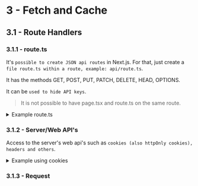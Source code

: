 # 3 - Fetch and Cache

## 3.1 - Route Handlers

### 3.1.1 - route.ts

It's `possible to create JSON api routes` in Next.js. For that, just create a `file route.ts within a route, example: api/route.ts`.

It has the methods GET, POST, PUT, PATCH, DELETE, HEAD, OPTIONS.

It can be `used to hide API keys`.

> It is not possible to have page.tsx and route.ts on the same route.

<details>
<summary>Example route.ts</summary>

```tsx
// app/api/route.ts
export async function GET() {

  const response = await fetch('https://api.origamid.online/vendas', {
    headers: {
      apikey: 'ORIGAMID123456', //this part will be hidden in the site
    },
  });

  const sales = await response.json();

  return Response.json(sales);
}
```

</details>

### 3.1.2 - Server/Web API's

Access to the server's web api's such as `cookies (also httpOnly cookies), headers and others`.

<details>
<summary>Example using cookies</summary>

```tsx
// app/api/route.ts
import { cookies } from 'next/headers';

export async function GET() {
  const response = await fetch('https://api.origamid.online/conta/login', {
    method: 'POST',
    headers: {
      'Content-Type': 'application/json',
    },
    body: JSON.stringify({
      username: 'dog',
      password: 'dog',
    }),
  });

  if (!response.ok) {
    return Response.json({ error: 'Error in the API.' });
  }

  const data = await response.json();

  // setting this way turns possible to see the cookies by the console using document.cookie
  // cookies().set('token', data.token);

  // this way is safer and won't be showed in the console
  cookies().set('token', data.token, {
    httpOnly: true,
    secure: true,
    sameSite: 'lax',
  });
  return Response.json(data);
}
```

</details>

### 3.1.3 - Request
